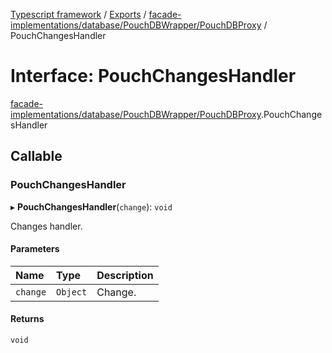 [Typescript framework](../index.md) / [Exports](../modules.md) / [facade-implementations/database/PouchDBWrapper/PouchDBProxy](../modules/facade_implementations_database_PouchDBWrapper_PouchDBProxy.md) / PouchChangesHandler

# Interface: PouchChangesHandler

[facade-implementations/database/PouchDBWrapper/PouchDBProxy](../modules/facade_implementations_database_PouchDBWrapper_PouchDBProxy.md).PouchChangesHandler

## Callable

### PouchChangesHandler

▸ **PouchChangesHandler**(`change`): `void`

Changes handler.

#### Parameters

| Name | Type | Description |
| :------ | :------ | :------ |
| `change` | `Object` | Change. |

#### Returns

`void`
